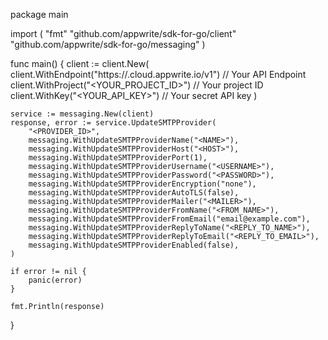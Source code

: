package main

import (
    "fmt"
    "github.com/appwrite/sdk-for-go/client"
    "github.com/appwrite/sdk-for-go/messaging"
)

func main() {
    client := client.New(
        client.WithEndpoint("https://<REGION>.cloud.appwrite.io/v1") // Your API Endpoint
        client.WithProject("<YOUR_PROJECT_ID>") // Your project ID
        client.WithKey("<YOUR_API_KEY>") // Your secret API key
    )

    service := messaging.New(client)
    response, error := service.UpdateSMTPProvider(
        "<PROVIDER_ID>",
        messaging.WithUpdateSMTPProviderName("<NAME>"),
        messaging.WithUpdateSMTPProviderHost("<HOST>"),
        messaging.WithUpdateSMTPProviderPort(1),
        messaging.WithUpdateSMTPProviderUsername("<USERNAME>"),
        messaging.WithUpdateSMTPProviderPassword("<PASSWORD>"),
        messaging.WithUpdateSMTPProviderEncryption("none"),
        messaging.WithUpdateSMTPProviderAutoTLS(false),
        messaging.WithUpdateSMTPProviderMailer("<MAILER>"),
        messaging.WithUpdateSMTPProviderFromName("<FROM_NAME>"),
        messaging.WithUpdateSMTPProviderFromEmail("email@example.com"),
        messaging.WithUpdateSMTPProviderReplyToName("<REPLY_TO_NAME>"),
        messaging.WithUpdateSMTPProviderReplyToEmail("<REPLY_TO_EMAIL>"),
        messaging.WithUpdateSMTPProviderEnabled(false),
    )

    if error != nil {
        panic(error)
    }

    fmt.Println(response)
}
